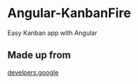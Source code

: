 # Angular-KanbanFire
Easy Kanban app with Angular

## Made up from
[develpers.google](https://thriving-pixie-3a362e.netlify.app/)

<br>

<div align="center">
    <img src="" width="" height="">
</div>
